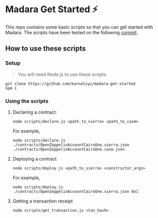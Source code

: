 # Madara Get Started ⚡

This repo contains some basic scripts so that you can get started with Madara. The scripts have been tested on the following [commit](https://github.com/keep-starknet-strange/madara/commit/8b49fecfe6f420a1dede1e691d50cd59a326bbc0).

## How to use these scripts

### Setup

> You will need Node.js to use these scripts.

```
git clone https://github.com/karnotxyz/madara-get-started
npm i
```

### Using the scripts

1. Declaring a contract:

   ```
   node scripts/declare.js <path_to_sierra> <path_to_casm>
   ```

   For example,

   ```
   node scripts/declare.js ./contracts/OpenZeppelinAccountCairoOne.sierra.json ./contracts/OpenZeppelinAccountCairoOne.casm.json
   ```

2. Deploying a contract
   ```
   node scripts/deploy.js <path_to_sierra> <constructor_args>
   ```

   For example,
   ```
   node scripts/deploy.js ./contracts/OpenZeppelinAccountCairoOne.sierra.json 0x1  
   ```
3. Getting a transaction receipt
   ```
   node scripts/get_transaction.js <txn_hash>
   ```
